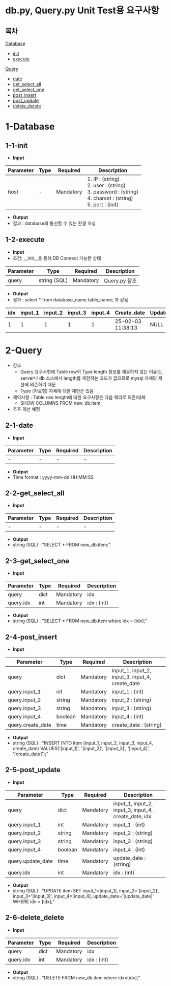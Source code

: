 # db.py, Query.py Unit Test용 요구사항

## 목차
[Database](#1-database)
- [init](#1-1-init)
- [execute](#1-2-execute)
  
[Query](#2-Query)
- [date](#2-1-date)
- [get_select_all](#2-2-get_select_all)
- [get_select_one](#2-3-get_select_one)
- [post_insert](#2-4-post_insert)
- [post_update](#2-5-post_update)
- [delete_delete](#2-6-delete_delete)


# 1-Database

## 1-1-init
- **Input**

| Parameter | Type   | Required  | Description    |
|-----------|--------|-----------|----------------|
| host      | -      | Mandatory | 1. IP : (string) </br> 2. user : (string) </br> 3. password : (string) </br> 4. charset : (string) </br> 5. port : (init) |

- **Output**
- 결과 : database와 통신할 수 있는 환경 조성

## 1-2-execute

- **Input**
- 조건: __init__을 통해 DB Connect 가능한 상태

| Parameter | Type   | Required  | Description    |
|-----------|--------|-----------|----------------|
| query     | string (SQL) | Mandatory | Query.py 참조 |

- **Output**
- 결과 : select * from database_name.table_name; 과 같음

| idx | input_1 | input_2 | input_3 | input_4 | Create_date       | Update_date |
|-----|---------|---------|---------|---------|-------------------|-------------|
| 1   | 1       | 1       | 1       | 1       | 25-02-03 11:38:13 | NULL        |

# 2-Query
- 참조
  - Query 요구사항에 Table row의 Type length 정보를 제공하지 않는 이유는, server나 db 소스에서 length를 제한하는 코드가 없으므로 mysql 자체의 제한에 의존하기 때문
  - Type (자료형) 자체에 대한 제한은 있음
- 제약사항 : Table row length에 대한 요구사항은 다음 쿼리로 의존/대체
  - SHOW COLUMNS FROM new_db.item;
- 추후 개선 예정

## 2-1-date
- **Input**

| Parameter | Type | Required | Description |
|-----------|------|----------|-------------|
| -         | -    | -        | -           |

- **Output**
- Time format : yyyy-mm-dd HH:MM:SS

## 2-2-get_select_all
- **Input**

| Parameter | Type | Required | Description |
|-----------|------|----------|-------------|
| -         | -    | -        | -           |

- **Output**
- string (SQL) : "SELECT * FROM new_db.item;"

## 2-3-get_select_one
- **Input**

| Parameter | Type | Required | Description |
|-----------|------|----------|-------------|
| query     | dict | Mandatory | idx         |
| query.idx | int  | Mandatory | idx : (int) |

- **Output**
- string (SQL) : "SELECT * FROM new_db.item where idx = [idx];"

## 2-4-post_insert
- **Input**

| Parameter        | Type   | Required | Description       |
|------------------|--------|----------|-------------------|
| query            | dict   | Mandatory | input_1, input_2, input_3, input_4, create_date |
| query.input_1    | int    | Mandatory | input_1 : (int)  |
| query.input_2    | string | Mandatory | input_2 : (string)  |
| query.input_3    | string | Mandatory | input_3 : (string)  |
| query.input_4    | boolean| Mandatory | input_4 : (int)   |
| query.create_date| time   | Mandatory | create_date : (string) |

- **Output**
- string (SQL) : "INSERT INTO item (input_1, input_2, input_3, input_4, create_date) VALUES('[input_1]', '[input_2]', '[input_3]', '[input_4]', '[create_date]');"

## 2-5-post_update
- **Input**

| Parameter        | Type   | Required | Description       |
|------------------|--------|----------|-------------------|
| query            | dict   | Mandatory | input_1, input_2, input_3, input_4, create_date, idx |
| query.input_1    | int    | Mandatory | input_1 : (int)  |
| query.input_2    | string | Mandatory | input_2 : (string)  |
| query.input_3    | string | Mandatory | input_3 : (string)  |
| query.input_4    | boolean| Mandatory | input_4 : (int)   |
| query.update_date| time   | Mandatory | update_date : (string) |
| query.idx        | int    | Mandatory | idx : (int) |

- **Output**
- string (SQL) : "UPDATE item SET input_1=[input_1], input_2='[input_2]', input_3='[input_3]', input_4=[input_4], update_date='[update_date]' WHERE idx = [idx];"

## 2-6-delete_delete
- **Input**

| Parameter | Type | Required | Description |
|-----------|------|----------|-------------|
| query     | dict | Mandatory | idx         |
| query.idx | int  | Mandatory | idx : (int) |

- **Output**
- string (SQL) : "DELETE FROM new_db.item where idx=[idx];"
